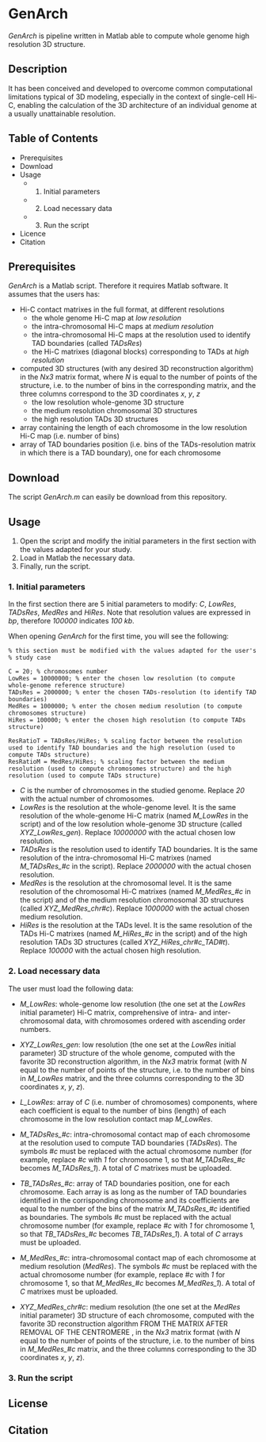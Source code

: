 # GenArch

*GenArch* is pipeline written in Matlab able to compute whole genome high resolution 3D structure.



## Description

It has been conceived and developed to overcome common computational limitations typical of 3D modeling, especially in the context of single-cell Hi-C, enabling the calculation of the 3D architecture of an individual genome at a usually unattainable resolution.



## Table of Contents

- Prerequisites
- Download
- Usage
  - 1. Initial parameters
  - 2. Load necessary data
  - 3. Run the script
- Licence
- Citation




## Prerequisites

*GenArch* is a Matlab script. Therefore it requires Matlab software.
It assumes that the users has:
- Hi-C contact matrixes in the full format, at different resolutions
  - the whole genome Hi-C map at *low resolution* 
  - the intra-chromosomal Hi-C maps at *medium resolution*
  - the intra-chromosomal Hi-C maps at the resolution used to identify TAD boundaries (called *TADsRes*)
  - the Hi-C matrixes (diagonal blocks) corresponding to TADs at *high resolution*
- computed 3D structures (with any desired 3D reconstruction algorithm) in the *Nx3* matrix format, where *N* is equal to the number of points of the structure, i.e. to the number of bins in the corresponding matrix, and the three columns correspond to the 3D coordinates *x*, *y*, *z*
  - the low resolution whole-genome 3D structure
  - the medium resolution chromosomal 3D structures
  - the high resolution TADs 3D structures
- array containing the length of each chromosome in the low resolution Hi-C map (i.e. number of bins)
- array of TAD boundaries position (i.e. bins of the TADs-resolution matrix in which there is a TAD boundary), one for each chromosome




## Download

The script *GenArch.m* can easily be download from this repository.





## Usage

1. Open the script and modify the initial parameters in the first section with the values adapted for your study. 
2. Load in Matlab the necessary data.
3. Finally, run the script.

### 1. Initial parameters

In the first section there are 5 initial parameters to modify: *C*, *LowRes*, *TADsRes*, *MedRes* and *HiRes*.
Note that resolution values are expressed in *bp*, therefore *100000* indicates *100 kb*.

When opening *GenArch* for the first time, you will see the following:

```
% this section must be modified with the values adapted for the user's
% study case

C = 20; % chromosomes number
LowRes = 10000000; % enter the chosen low resolution (to compute whole-genome reference structure)
TADsRes = 2000000; % enter the chosen TADs-resolution (to identify TAD boundaries)
MedRes = 1000000; % enter the chosen medium resolution (to compute chromosomes structure)
HiRes = 100000; % enter the chosen high resolution (to compute TADs structure)

ResRatioT = TADsRes/HiRes; % scaling factor between the resolution used to identify TAD boundaries and the high resolution (used to compute TADs structure)
ResRatioM = MedRes/HiRes; % scaling factor between the medium resolution (used to compute chromosomes structure) and the high resolution (used to compute TADs structure)
```

- *C* is the number of chromosomes in the studied genome. Replace *20* with the actual number of chromosomes.
- *LowRes* is the resolution at the whole-genome level. It is the same resolution of the whole-genome Hi-C matrix (named *M_LowRes* in the script) and of the low resolution whole-genome 3D structure (called *XYZ_LowRes_gen*). Replace *10000000* with the actual chosen low resolution.
- *TADsRes* is the resolution used to identify TAD boundaries. It is the same resolution of the intra-chromosomal Hi-C matrixes (named *M_TADsRes_#c* in the script). Replace *2000000* with the actual chosen resolution.
- *MedRes* is the resolution at the chromosomal level. It is the same resolution of the chromosomal Hi-C matrixes (named *M_MedRes_#c* in the script) and of the medium resolution chromosomal 3D structures (called *XYZ_MedRes_chr#c*). Replace *1000000* with the actual chosen medium resolution.
- *HiRes* is the resolution at the TADs level. It is the same resolution of the TADs Hi-C matrixes (named *M_HiRes_#c* in the script) and of the high resolution TADs 3D structures (called *XYZ_HiRes_chr#c_TAD#t*). Replace *100000* with the actual chosen high resolution.




### 2. Load necessary data

The user must load the following data:

- *M_LowRes*: whole-genome low resolution (the one set at the *LowRes* initial parameter) Hi-C matrix, comprehensive of intra- and inter-chromosomal data, with chromosomes ordered with ascending order numbers.
- *XYZ_LowRes_gen*: low resolution (the one set at the *LowRes* initial parameter) 3D structure of the whole genome, computed with the favorite 3D reconstruction algorithm, in the *Nx3* matrix format (with *N* equal to the number of points of the structure, i.e. to the number of bins in *M_LowRes* matrix, and the three columns corresponding to the 3D coordinates *x*, *y*, *z*).
- *L_LowRes*: array of *C* (i.e. number of chromosomes) components, where each coefficient is equal to the number of bins (length) of each chromosome in the low resolution contact map *M_LowRes*.
- *M_TADsRes_#c*: intra-chromosomal contact map of each chromosome at the resolution used to compute TAD boundaries (*TADsRes*). The symbols *#c* must be replaced with the actual chromosome number (for example, replace *#c* with *1* for chromosome 1, so that *M_TADsRes_#c* becomes *M_TADsRes_1*). A total of *C* matrixes must be uploaded.
- *TB_TADsRes_#c*: array of TAD boundaries position, one for each chromosome. Each array is as long as the number of TAD boundaries identified in the corrisponding chromosome and its coefficients are equal to the number of the bins of the matrix *M_TADsRes_#c* identified as boundaries. The symbols *#c* must be replaced with the actual chromosome number (for example, replace *#c* with *1* for chromosome 1, so that *TB_TADsRes_#c* becomes *TB_TADsRes_1*). A total of *C* arrays must be uploaded.
- *M_MedRes_#c*: intra-chromosomal contact map of each chromosome at medium resolution (*MedRes*). The symbols *#c* must be replaced with the actual chromosome number (for example, replace *#c* with *1* for chromosome 1, so that *M_MedRes_#c* becomes *M_MedRes_1*). A total of *C* matrixes must be uploaded.



- *XYZ_MedRes_chr#c*: medium resolution (the one set at the *MedRes* initial parameter) 3D structure of each chromosome, computed with the favorite 3D reconstruction algorithm FROM THE MATRIX AFTER REMOVAL OF THE CENTROMERE
, in the *Nx3* matrix format (with *N* equal to the number of points of the structure, i.e. to the number of bins in *M_MedRes_#c* matrix, and the three columns corresponding to the 3D coordinates *x*, *y*, *z*). 



### 3. Run the script






## License





## Citation





